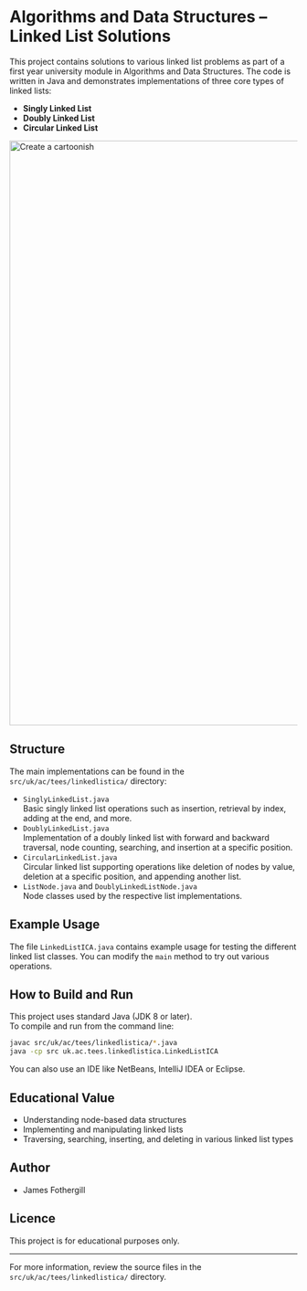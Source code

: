 # Algorithms and Data Structures – Linked List Solutions

This project contains solutions to various linked list problems as part of a first year university module in Algorithms and Data Structures. The code is written in Java and demonstrates implementations of three core types of linked lists:

- **Singly Linked List**
- **Doubly Linked List**
- **Circular Linked List**

<img width="1536" height="1024" alt="Create a cartoonish " src="https://github.com/user-attachments/assets/0cc82a70-c3a7-4eb0-84f2-60c27d96e61c" />


## Structure

The main implementations can be found in the `src/uk/ac/tees/linkedlistica/` directory:

- `SinglyLinkedList.java`  
  Basic singly linked list operations such as insertion, retrieval by index, adding at the end, and more.
- `DoublyLinkedList.java`  
  Implementation of a doubly linked list with forward and backward traversal, node counting, searching, and insertion at a specific position.
- `CircularLinkedList.java`  
  Circular linked list supporting operations like deletion of nodes by value, deletion at a specific position, and appending another list.
- `ListNode.java` and `DoublyLinkedListNode.java`  
  Node classes used by the respective list implementations.

## Example Usage

The file `LinkedListICA.java` contains example usage for testing the different linked list classes. You can modify the `main` method to try out various operations.

## How to Build and Run

This project uses standard Java (JDK 8 or later).  
To compile and run from the command line:

```sh
javac src/uk/ac/tees/linkedlistica/*.java
java -cp src uk.ac.tees.linkedlistica.LinkedListICA
```

You can also use an IDE like NetBeans, IntelliJ IDEA or Eclipse.

## Educational Value

- Understanding node-based data structures
- Implementing and manipulating linked lists
- Traversing, searching, inserting, and deleting in various linked list types

## Author

- James Fothergill

## Licence

This project is for educational purposes only.

---

For more information, review the source files in the `src/uk/ac/tees/linkedlistica/` directory.
